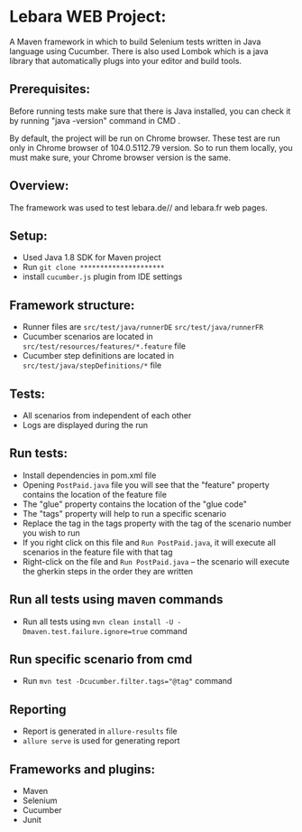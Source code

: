 # Lebara WEB Project:
A Maven framework in which to build Selenium tests written in Java language using Cucumber. There is also used Lombok which is a java library that automatically plugs into your editor and build tools.

## Prerequisites:
Before running tests make sure that there is Java installed, you can check it by running "java -version" command in CMD .

By default, the project will be run on Chrome browser.
These test are run only in Chrome browser of 104.0.5112.79 version.
So to run them locally, you must make sure, your Chrome browser version is the same.

## Overview:
The framework was used to test lebara.de// and lebara.fr web pages.

## Setup:
* Used Java 1.8 SDK for Maven project
* Run `git clone *********************`
* install `cucumber.js` plugin from IDE settings

## Framework structure:
* Runner files are
  `src/test/java/runnerDE`
  `src/test/java/runnerFR`
* Cucumber scenarios are located in `src/test/resources/features/*.feature` file
* Cucumber step definitions are located in `src/test/java/stepDefinitions/*` file

## Tests:
* All scenarios from independent of each other
* Logs are displayed during the run

## Run tests:
* Install dependencies in pom.xml file
* Opening `PostPaid.java` file you will see that the "feature" property contains the location of the feature file
* The "glue" property contains the location of the "glue code"
* The "tags" property will help to run a specific scenario
* Replace the tag in the tags property with the tag of the scenario number you wish to run
* If you right click on this file and `Run PostPaid.java`, it will execute all scenarios in the feature file with that tag
* Right-click on the file and `Run PostPaid.java` – the scenario will execute the gherkin steps in the order they are written

## Run all tests using maven commands
* Run all tests using `mvn clean install -U -Dmaven.test.failure.ignore=true` command

## Run specific scenario from cmd
* Run `mvn test -Dcucumber.filter.tags="@tag"` command

## Reporting
* Report is generated in `allure-results` file
* `allure serve` is used for generating report

## Frameworks and plugins:
* Maven
* Selenium
* Cucumber
* Junit

